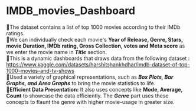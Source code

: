 # IMDB_movies_Dashboard 
🎯The dataset contains a list of top 1000 movies according to their IMDb ratings. </br>
🎯We can individually check each movie's **Year of Release, Genre, Stars, movie Duration, IMDb rating, Gross Collection, votes and Meta score**  as we enter the movie name in ***Title*** section.</br>
🎯This is a dynamic dashboards that draws data from the following dataset : https://www.kaggle.com/datasets/harshitshankhdhar/imdb-dataset-of-top-1000-movies-and-tv-shows</br>
🎯Used a variety of graphical representations, such as ***Box Plots, Bar Graphs, and Area Graphs*** to bring the movie statistics to life.</br>
🎯**Efficient Data Presentation:** It also uses concepts like **Mode, Average, Count** to showcase the data efficiently. The ***Genre*** part uses these concepts to flaunt the genre with higher movie-usage in greater size.</br>
